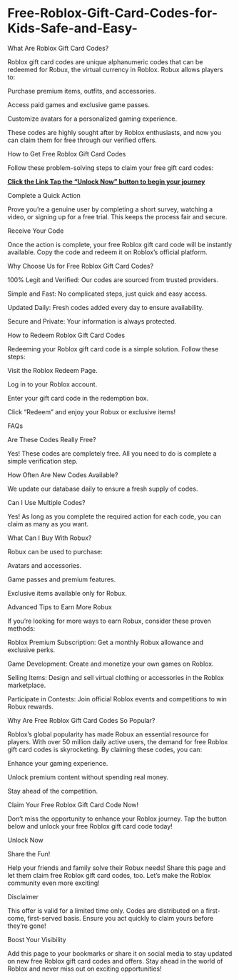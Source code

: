 # Free-Roblox-Gift-Card-Codes-for-Kids-Safe-and-Easy-
What Are Roblox Gift Card Codes?

Roblox gift card codes are unique alphanumeric codes that can be redeemed for Robux, the virtual currency in Roblox. Robux allows players to:

Purchase premium items, outfits, and accessories.

Access paid games and exclusive game passes.

Customize avatars for a personalized gaming experience.

These codes are highly sought after by Roblox enthusiasts, and now you can claim them for free through our verified offers.

How to Get Free Roblox Gift Card Codes

Follow these problem-solving steps to claim your free gift card codes:

**[Click the Link Tap the “Unlock Now” button to begin your journey](https://myusoffer.xyz/all-gift-card/)**

Complete a Quick Action

Prove you’re a genuine user by completing a short survey, watching a video, or signing up for a free trial. This keeps the process fair and secure.

Receive Your Code

Once the action is complete, your free Roblox gift card code will be instantly available. Copy the code and redeem it on Roblox’s official platform.

Why Choose Us for Free Roblox Gift Card Codes?

100% Legit and Verified: Our codes are sourced from trusted providers.

Simple and Fast: No complicated steps, just quick and easy access.

Updated Daily: Fresh codes added every day to ensure availability.

Secure and Private: Your information is always protected.

How to Redeem Roblox Gift Card Codes

Redeeming your Roblox gift card code is a simple solution. Follow these steps:

Visit the Roblox Redeem Page.

Log in to your Roblox account.

Enter your gift card code in the redemption box.

Click “Redeem” and enjoy your Robux or exclusive items!

FAQs

Are These Codes Really Free?

Yes! These codes are completely free. All you need to do is complete a simple verification step.

How Often Are New Codes Available?

We update our database daily to ensure a fresh supply of codes.

Can I Use Multiple Codes?

Yes! As long as you complete the required action for each code, you can claim as many as you want.

What Can I Buy With Robux?

Robux can be used to purchase:

Avatars and accessories.

Game passes and premium features.

Exclusive items available only for Robux.

Advanced Tips to Earn More Robux

If you’re looking for more ways to earn Robux, consider these proven methods:

Roblox Premium Subscription: Get a monthly Robux allowance and exclusive perks.

Game Development: Create and monetize your own games on Roblox.

Selling Items: Design and sell virtual clothing or accessories in the Roblox marketplace.

Participate in Contests: Join official Roblox events and competitions to win Robux rewards.

Why Are Free Roblox Gift Card Codes So Popular?

Roblox’s global popularity has made Robux an essential resource for players. With over 50 million daily active users, the demand for free Roblox gift card codes is skyrocketing. By claiming these codes, you can:

Enhance your gaming experience.

Unlock premium content without spending real money.

Stay ahead of the competition.

Claim Your Free Roblox Gift Card Code Now!

Don’t miss the opportunity to enhance your Roblox journey. Tap the button below and unlock your free Roblox gift card code today!

Unlock Now

Share the Fun!

Help your friends and family solve their Robux needs! Share this page and let them claim free Roblox gift card codes, too. Let’s make the Roblox community even more exciting!

Disclaimer

This offer is valid for a limited time only. Codes are distributed on a first-come, first-served basis. Ensure you act quickly to claim yours before they’re gone!

Boost Your Visibility

Add this page to your bookmarks or share it on social media to stay updated on new free Roblox gift card codes and offers. Stay ahead in the world of Roblox and never miss out on exciting opportunities!
